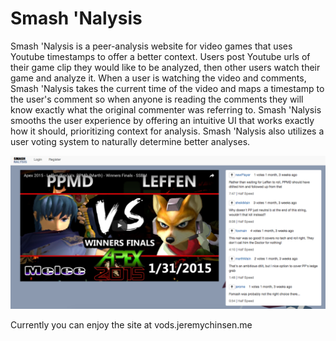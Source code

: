 # Smash 'Nalysis

Smash 'Nalysis is a peer-analysis website for video games that uses Youtube timestamps to offer a better context. Users post Youtube urls of their game clip they would like to be analyzed, then other users watch their game and analyze it. When a user is watching the video and comments, Smash 'Nalysis takes the current time of the video and maps a timestamp to the user's comment so when anyone is reading the comments they will know exactly what the original commenter was referring to. Smash 'Nalysis smooths the user experience by offering an intuitive UI that works exactly how it should, prioritizing context for analysis. Smash 'Nalysis also utilizes a user voting system to naturally determine better analyses. 

![The Site](/screenshot.png "The Site!")

Currently you can enjoy the site at vods.jeremychinsen.me  
